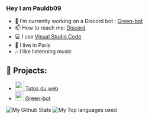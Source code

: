 ### Hey I am Pauldb09
- 🔭 I’m currently working on a Discord bot : [Green-bot](https://green-bot.xyz)
- 📫 How to reach me: [Discord](https://discord.com/users/688402229245509844)
- 💻 I use [Visual Studio Code](https://code.visualstudio.com)
- 🥖 I live in Paris
- 🎶 I like listenning music

## 🚩 Projects:
- [<img src="https://tutos-du-web.com/img/icone.png" width="24"/> Tutos du web](https://tutos-du-web.com/)
- [<img src="https://cdn.discordapp.com/avatars/783708073390112830/f54a9c83932ef754ff47a8ae80f9c4ab.webp?size=512" width="24"/> Green-bot](https://green-bot.app)


<img alt="My Github Stats" src="https://github-readme-stats.vercel.app/api?username=pauldb09&show_icons=true&hide_border=true&theme=tokyonight" />
<img alt="My Top languages used" src="https://github-readme-stats.vercel.app/api/top-langs?username=pauldb09&show_icons=true&theme=tokyonight&layout=compact" />
